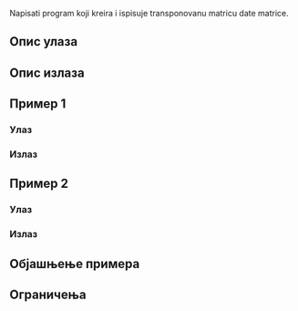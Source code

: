 Napisati program koji kreira i ispisuje transponovanu matricu date matrice.

## Опис улаза

## Опис излаза

## Пример 1

### Улаз

### Излаз

## Пример 2

### Улаз

### Излаз

## Објашњење примера

## Ограничења